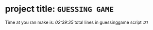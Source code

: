 # project title: `GUESSING GAME`
Time at you ran make is: *02:39:35* 
total lines in guessinggame script :`27` 

